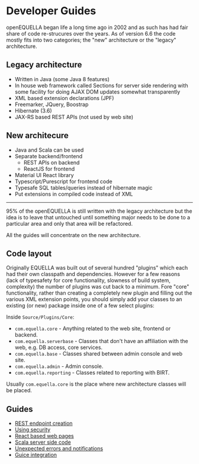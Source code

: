 # Developer Guides

openEQUELLA began life a long time ago in 2002 and as such has had fair share of code re-strucures over the years. As of version 6.6 the code mostly fits into two categories; the "new" architecture or the "legacy" architecture.

## Legacy architecture

* Written in Java (some Java 8 features)
* In house web framework called Sections for server side rendering with 
some facility for doing AJAX DOM updates somewhat transparently
* XML based extension declarations (JPF)
* Freemarker, JQuery, Boostrap
* Hibernate (3.6)
* JAX-RS based REST APIs (not used by web site)

## New architecure

* Java and Scala can be used
* Separate backend/frontend
  * REST APIs on backend
  * ReactJS for frontend
* Material UI React library 
* Typescript/Purescript for frontend code
* Typesafe SQL tables/queries instead of hibernate magic
* Put extensions in compiled code instead of XML

---

95% of the openEQUELLA is still written with the legacy architecture but the idea is to leave that untouched until something major needs to be done to a particular area and only that area will be refactored.

All the guides will concentrate on the new architecture.

## Code layout

Originally EQUELLA was built out of several hundred "plugins" which each had their own classpath and dependencies. 
However for a few reasons (lack of typesafety for core functionality, slowness of build system, complexity) the number of plugins was cut back to a minimum. Fore "core" functionality, rather than creating a completely new plugin and filling out the various XML extension points, 
you should simply add your classes to an existing (or new) package inside one of a few select plugins:

Inside `Source/Plugins/Core`:

* `com.equella.core` - Anything related to the web site, frontend or backend.
* `com.equella.serverbase` - Classes that don't have an affiliation with the web, e.g. DB access, core services.
* `com.equella.base` - Classes shared between admin console and web site.
* `com.equella.admin` - Admin console.
* `com.equella.reporting` - Classes related to reporting with BIRT.

Usually `com.equella.core` is the place where new architecture classes will be placed.

## Guides

* [REST endpoint creation](restendpoint.md)
* [Using security](security.md)
* [React based web pages](reactjs.md)
* [Scala server side code](scaladb.md)
* [Unexpected errors and notifications](clienterrors.md)
* [Guice integration](guice.md)




